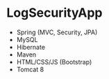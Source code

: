 # LogSecurityApp

- Spring (MVC, Security, JPA)
- MySQL
- Hibernate
- Maven
- HTML/CSS/JS (Bootstrap)
- Tomcat 8
